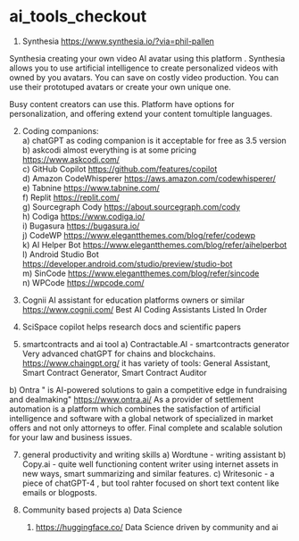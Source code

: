 # ai_tools_checkout

1) Synthesia 
https://www.synthesia.io/?via=phil-pallen

Synthesia creating your own video AI avatar using this platform . 
Synthesia allows you to use artificial intelligence to create personalized videos with owned by you avatars. You can save on costly video production. 
You can use their prototuped avatars or create your own unique one.

Busy content creators can use this. Platform  have options for personalization, and offering extend your content tomultiple languages. 

2) Coding companions:
 <br>  a) chatGPT
   as coding companion is it acceptable for free as 3.5 version
   <br>  b) askcodi
   almost everything is at some pricing
   https://www.askcodi.com/
   <br>  c) GitHub Copilot
   https://github.com/features/copilot
   <br>  d) Amazon CodeWhisperer
   https://aws.amazon.com/codewhisperer/
   <br>  e) Tabnine
   https://www.tabnine.com/
   <br>  f) Replit
   https://replit.com/
   <br>  g) Sourcegraph Cody
   https://about.sourcegraph.com/cody
   <br>  h) Codiga
   https://www.codiga.io/
   <br>  i) Bugasura
   https://bugasura.io/
   <br>  j) CodeWP
   https://www.elegantthemes.com/blog/refer/codewp
    <br> k) AI Helper Bot
   https://www.elegantthemes.com/blog/refer/aihelperbot
    <br> l) Android Studio Bot
   https://developer.android.com/studio/preview/studio-bot
   <br>  m) SinCode
   https://www.elegantthemes.com/blog/refer/sincode
   <br>  n) WPCode
   https://wpcode.com/
   
4) Cognii
   AI assistant for education platforms owners or similar
   https://www.cognii.com/
   Best AI Coding Assistants Listed In Order
5) SciSpace copilot
   helps research docs and scientific papers
6) smartcontracts and ai tool
a)   Contractable.AI  - smartcontracts generator
   Very advanced chatGPT for chains and blockchains.
   https://www.chaingpt.org/ 
   it has variety of tools: General Assistant, Smart Contract Generator, Smart Contract Auditor

b) Ontra " is AI-powered solutions
to gain a competitive edge in fundraising and dealmaking"
https://www.ontra.ai/
As a provider of settlement automation is a platform which combines the satisfaction of artificial intelligence and software with a global network of specialized in market offers and not only attorneys to offer. Final complete and scalable solution for your law and business issues.

7) general productivity and writing skills
a) Wordtune - writing assistant
b) Copy.ai - quite well functioning content writer using internet assets in new ways, smart summarizing and similar features.
c) Writesonic - a piece of chatGPT-4 , but tool rahter focused on short text content like emails or blogposts.

8) Community based projects
   a) Data Science
   1. https://huggingface.co/ Data Science driven by community and ai
